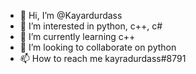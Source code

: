 - 👋 Hi, I’m @Kayardurdass
- 👀 I’m interested in python, c++, c#
- 🌱 I’m currently learning c++
- 💞️ I’m looking to collaborate on python
- 📫 How to reach me kayradurdass#8791

<!---
Kayardurdass/Kayardurdass is a ✨ special ✨ repository because its `README.md` (this file) appears on your GitHub profile.
You can click the Preview link to take a look at your changes.
--->
